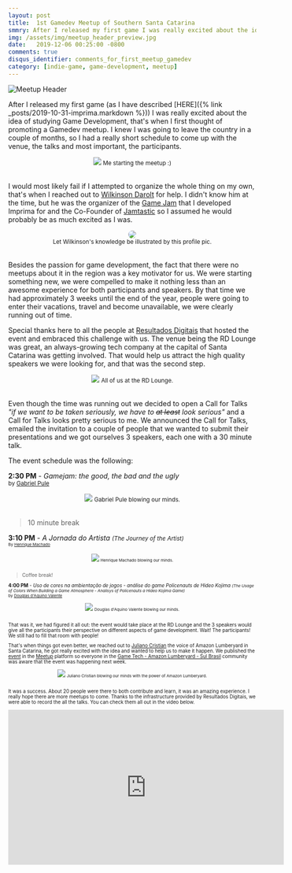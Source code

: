 ```yaml
---
layout: post
title:  1st Gamedev Meetup of Southern Santa Catarina
smmry: After I released my first game I was really excited about the idea of studying Game Development, that's when I had the idea of promoting a Gamedev meetup. I knew I was going to leave the country in a couple of months, so we had a really short schedule to come up with the venue, the talks and most important...
img: /assets/img/meetup_header_preview.jpg
date:   2019-12-06 00:25:00 -0800
comments: true
disqus_identifier: comments_for_first_meetup_gamedev
category: [indie-game, game-development, meetup]
---
```


![Meetup Header]({{site.url}}/assets/img/meetup_header.jpg)

After I released my first game (as I have described [HERE]({% link _posts/2019-10-31-imprima.markdown %})) I was really excited about the idea of studying Game Development, that's when I first thought of promoting a Gamedev meetup. I knew I was going to leave the country in a couple of months, so I had a really short schedule to come up with the venue, the talks and most important, the participants.

<div align="center">
  <img src="{{site.url}}/assets/img/1st_meetup_gamedev/me_intro.png"/>
  <small>Me starting the meetup :)</small><br/><br/>
</div>


I would most likely fail if I attempted to organize the whole thing on my own, that's when I reached out to [Wilkinson Darolt](https://twitter.com/wilkinsondarolt) for help. I didn't know him at the time, but he was the organizer of the [Game Jam](https://gamejolt.com/search/games?q=%23jogabilijam3) that I developed Imprima for and the Co-Founder of [Jamtastic](https://twitter.com/jamtasticgd) so I assumed he would probably be as much excited as I was.

<div align="center">
  <img style="border-radius:100%; max-height:160px" src="{{site.url}}/assets/img/1st_meetup_gamedev/wilkinson.jpg"/><br>
  <small>Let Wilkinson's knowledge be illustrated by this profile pic.</small><br/><br/>
</div>

Besides the passion for game development, the fact that there were no meetups about it in the region was a key motivator for us. We were starting something new, we were compelled to make it nothing less than an awesome experience for both participants and speakers. By that time we had approximately 3 weeks until the end of the year, people were going to enter their vacations, travel and become unavailable, we were clearly running out of time.

Special thanks here to all the people at [Resultados Digitais](https://www.rdstation.com/) that hosted the event and embraced this challenge with us. The venue being the RD Lounge was great, an always-growing tech company at the capital of Santa Catarina was getting involved. That would help us attract the high quality speakers we were looking for, and that was the second step.

<div align="center">
  <img src="{{site.url}}/assets/img/1st_meetup_gamedev/rd.png"/>
  <small>All of us at the RD Lounge.</small><br/><br/>
</div>

Even though the time was running out we decided to open a Call for Talks
_"if we want to be taken seriously, we have to ~~at least~~ look serious"_
 and a Call for Talks looks pretty serious to me. We announced the Call for Talks, emailed the invitation to a couple of people that we wanted to submit their presentations and we got ourselves 3 speakers, each one with a 30 minute talk.

The event schedule was the following:

  __2:30 PM__ - *Gamejam: the good, the bad and the ugly* <br>
  <small> by [Gabriel Pule](https://twitter.com/gabrielpule1) </small>

  <div align="center">
    <img src="{{site.url}}/assets/img/1st_meetup_gamedev/pule.png"/>
    <small>Gabriel Pule blowing our minds.</small><br/><br/>
  </div>

  >10 minute break

  __3:10 PM__ - *A Jornada do Artista* <small>*(The Journey of the Artist)*<small> <br>
  <small> By [Henrique Machado](https://www.linkedin.com/in/henrique-machado-767b6a9a/) </small>

  <div align="center">
    <img src="{{site.url}}/assets/img/1st_meetup_gamedev/hm.jpeg"/>
    <small>Henrique Machado blowing our minds.</small><br/><br/>
  </div>

  >Coffee break!

  __4:00 PM__ - *Uso de cores na ambientação de jogos - análise do game Policenauts de Hideo Kojima* <small>*(The Usage of Colors When Building a Game Atmosphere - Analisys of Policenauts a Hideo Kojima Game)*</small> <br>
  <small> by [Douglas d'Aquino Valente](https://twitter.com/dougwebgames) </small><br>

  <div align="center">
    <img src="{{site.url}}/assets/img/1st_meetup_gamedev/dav.jpeg"/>
    <small>Douglas d'Aquino Valente blowing our minds.</small><br/><br/>
  </div>

That was it, we had figured it all out: the event would take place at the RD Lounge and the 3 speakers would give all the participants their perspective on different aspects of game development. Wait! The participants! We still had to fill that room with people!

That's when things got even better, we reached out to [Juliano Cristian](https://twitter.com/jucristian) the voice of Amazon Lumberyard in Santa Catarina, he got really excited with the idea and wanted to help us to make it happen. We published the [event](https://www.meetup.com/gametech/events/257075745) in the [Meetup](https://www.meetup.com/) platform so everyone in the [Game Tech - Amazon Lumberyard - Sul Brasil](https://www.meetup.com/gametech/) community was aware that the event was happening next week.

<div align="center">
  <img src="{{site.url}}/assets/img/1st_meetup_gamedev/juliano.jpeg"/>
  <small>Juliano Cristian blowing our minds with the power of Amazon Lumberyard.</small><br/><br/>
</div>


It was a success. About 20 people were there to both contribute and learn, it was an amazing experience. I really hope there are more meetups to come.
Thanks to the infrastructure provided by Resultados Digitais, we were able to record the all the talks. You can check them all out in the video below.

<iframe width="560" height="315" src="https://www.youtube.com/embed/1sRqUkBAgqo" frameborder="0" allow="accelerometer; autoplay; encrypted-media; gyroscope; picture-in-picture" allowfullscreen></iframe>




